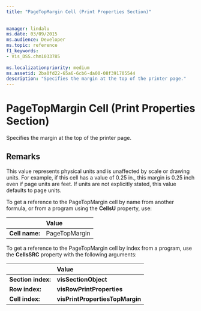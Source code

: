 ```yaml
---
title: "PageTopMargin Cell (Print Properties Section)"
 
 
manager: lindalu
ms.date: 03/09/2015
ms.audience: Developer
ms.topic: reference
f1_keywords:
- Vis_DSS.chm1033785
 
ms.localizationpriority: medium
ms.assetid: 2ba0fd22-65a6-6cb6-da00-08f391705544
description: "Specifies the margin at the top of the printer page."
---
```


# PageTopMargin Cell (Print Properties Section)

Specifies the margin at the top of the printer page.
  
## Remarks

This value represents physical units and is unaffected by scale or drawing units. For example, if this cell has a value of 0.25 in., this margin is 0.25 inch even if page units are feet. If units are not explicitly stated, this value defaults to page units. 
  
To get a reference to the PageTopMargin cell by name from another formula, or from a program using the **CellsU** property, use: 
  
||Value |
|:-----|:-----|
| **Cell name:**  <br/> | PageTopMargin  <br/> |
   
To get a reference to the PageTopMargin cell by index from a program, use the **CellsSRC** property with the following arguments: 
  
||Value |
|:-----|:-----|
| **Section index:**  <br/> |**visSectionObject** <br/> |
| **Row index:**  <br/> |**visRowPrintProperties** <br/> |
| **Cell index:**  <br/> |**visPrintPropertiesTopMargin** <br/> |
   

